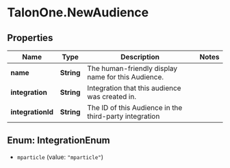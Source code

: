 # TalonOne.NewAudience

## Properties

Name | Type | Description | Notes
------------ | ------------- | ------------- | -------------
**name** | **String** | The human-friendly display name for this Audience. | 
**integration** | **String** | Integration that this audience was created in. | 
**integrationId** | **String** | The ID of this Audience in the third-party integration | 



## Enum: IntegrationEnum


* `mparticle` (value: `"mparticle"`)




